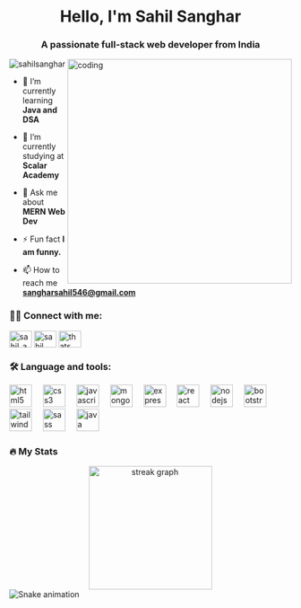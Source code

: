 <h1 align="center">Hello, I'm Sahil Sanghar</h1>
<h3 align="center">A passionate full-stack web developer from India</h3>

<img align="right" alt="coding" width="400" src="https://user-images.githubusercontent.com/55389276/140866485-8fb1c876-9a8f-4d6a-98dc-08c4981eaf70.gif">

<p align="left"> <img src="https://komarev.com/ghpvc/?username=sahilsanghar&label=Profile%20views&color=0e75b6&style=flat" alt="sahilsanghar" /> </p>

- 🌱 I’m currently learning **Java and DSA**

- 🔭 I’m currently studying at **Scalar Academy**

- 💬 Ask me about **MERN Web Dev**

- ⚡ Fun fact **I am funny.**

- 📫 How to reach me **sangharsahil546@gmail.com**
  
<h3 align="left">👩‍💻 Connect with me:</h3>
<p align="left">
<a href="https://twitter.com/sahil_a_sanghar" target="blank"><img align="center" src="https://raw.githubusercontent.com/rahuldkjain/github-profile-readme-generator/master/src/images/icons/Social/twitter.svg" alt="sahil_a_sanghar" height="30" width="40" /></a>
<a href="https://linkedin.com/in/sahil sanghar" target="blank"><img align="center" src="https://raw.githubusercontent.com/rahuldkjain/github-profile-readme-generator/master/src/images/icons/Social/linked-in-alt.svg" alt="sahil sanghar" height="30" width="40" /></a>
<a href="https://instagram.com/thats.__.sahil" target="blank"><img align="center" src="https://raw.githubusercontent.com/rahuldkjain/github-profile-readme-generator/master/src/images/icons/Social/instagram.svg" alt="thats.__.sahil" height="30" width="40" /></a>
</p>

<h3 align="left">🛠 Language and tools:</h3>
<div align="left">
<img src="https://cdn.jsdelivr.net/gh/devicons/devicon/icons/html5/html5-original.svg" height="40" alt="html5 logo" />
<img width="12" />
<img src="https://cdn.jsdelivr.net/gh/devicons/devicon/icons/css3/css3-original.svg" height="40" alt="css3 logo" />
<img width="12" />
<img src="https://skillicons.dev/icons?i=js" height="40" alt="javascript logo" />
<img width="12" />
<img src="https://skillicons.dev/icons?i=mongodb" height="40" alt="mongodb logo" />
<img width="12" />
<img src="https://skillicons.dev/icons?i=express" height="40" alt="express logo" />
<img width="12" />
<img src="https://skillicons.dev/icons?i=react" height="40" alt="react logo" />
<img width="12" />
<img src="https://skillicons.dev/icons?i=nodejs" height="40" alt="nodejs logo" />
<img width="12" />
<img src="https://cdn.jsdelivr.net/gh/devicons/devicon/icons/bootstrap/bootstrap-original.svg" height="40" alt="bootstrap logo" />
<img width="12" />
<img src="https://skillicons.dev/icons?i=tailwind" height="40" alt="tailwindcss logo" />
<img width="12" />
<img src="https://cdn.simpleicons.org/sass/CC6699" height="40" alt="sass logo" />
<img width="12" />
<img src="https://skillicons.dev/icons?i=java" height="40" alt="java logo" />
</div>

<h3 align="left">🔥 My Stats</h3>
<div align="center">
<img src="https://streak-stats.demolab.com?user=SahilSanghar&locale=en&mode=daily&theme=dark&hide_border=false&border_radius=5&order=3" height="220" alt="streak graph" />
</div>

<img src="https://raw.githubusercontent.com/SahilSanghar/SahilSanghar/output/snake.svg" alt="Snake animation" />
